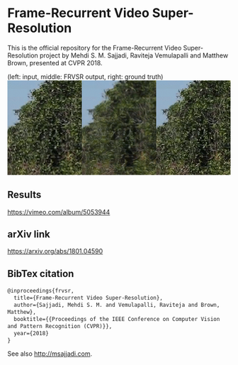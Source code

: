 # Frame-Recurrent Video Super-Resolution

This is the official repository for the Frame-Recurrent Video Super-Resolution
project by Mehdi S. M. Sajjadi, Raviteja Vemulapalli and Matthew Brown,
presented at CVPR 2018.

(left: input, middle: FRVSR output, right: ground truth)
![demo](demo.gif)

## Results
<https://vimeo.com/album/5053944>

## arXiv link
<https://arxiv.org/abs/1801.04590>

## BibTex citation
```
@inproceedings{frvsr,
  title={Frame-Recurrent Video Super-Resolution},
  author={Sajjadi, Mehdi S. M. and Vemulapalli, Raviteja and Brown, Matthew},
  booktitle={{Proceedings of the IEEE Conference on Computer Vision and Pattern Recognition (CVPR)}},
  year={2018}
}
```

See also <http://msajjadi.com>.
